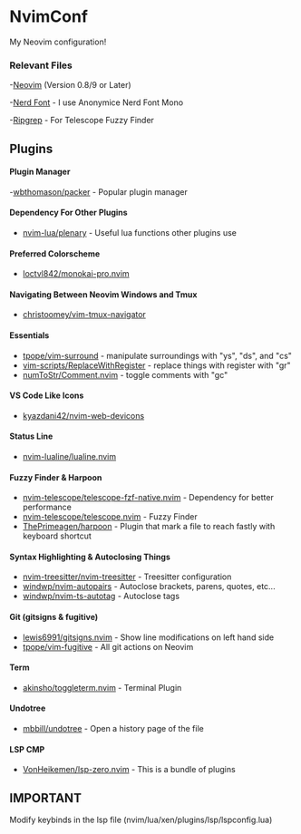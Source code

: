 # NvimConf

My Neovim configuration!

### Relevant Files

-[Neovim](https://neovim.io/) (Version 0.8/9 or Later) 

-[Nerd Font](httsp://www.nerdfonts.com/) - I use Anonymice Nerd Font Mono 

-[Ripgrep](https://github.com/BurntSushi/ripgrep) - For Telescope Fuzzy Finder

## Plugins

#### Plugin Manager

-[wbthomason/packer](https://github.com/wbthomason/packer.nvim) - Popular plugin manager

#### Dependency For Other Plugins

- [nvim-lua/plenary](https://github.com/nvim-lua/plenary.nvim) - Useful lua functions other plugins use

#### Preferred Colorscheme

- [loctvl842/monokai-pro.nvim](https://github.com/loctvl842/monokai-pro.nvim)

#### Navigating Between Neovim Windows and Tmux

- [christoomey/vim-tmux-navigator](https://github.com/christoomey/vim-tmux-navigator)

#### Essentials

- [tpope/vim-surround](https://github.com/tpope/vim-surround) - manipulate surroundings with "ys", "ds", and "cs"
- [vim-scripts/ReplaceWithRegister](https://github.com/vim-scripts/ReplaceWithRegister) - replace things with register with "gr"
- [numToStr/Comment.nvim](https://github.com/numToStr/Comment.nvim) - toggle comments with "gc"

#### VS Code Like Icons

- [kyazdani42/nvim-web-devicons](https://github.com/kyazdani42/nvim-web-devicons)

#### Status Line

- [nvim-lualine/lualine.nvim](https://github.com/nvim-lualine/lualine.nvim)

#### Fuzzy Finder & Harpoon

- [nvim-telescope/telescope-fzf-native.nvim](https://github.com/nvim-telescope/telescope-fzf-native.nvim) - Dependency for better performance
- [nvim-telescope/telescope.nvim](https://github.com/nvim-telescope/telescope.nvim) - Fuzzy Finder
- [ThePrimeagen/harpoon](https://github.com/ThePrimeagen/harpoon) - Plugin that mark a file to reach fastly with keyboard shortcut

#### Syntax Highlighting & Autoclosing Things

- [nvim-treesitter/nvim-treesitter](https://github.com/nvim-treesitter/nvim-treesitter) - Treesitter configuration
- [windwp/nvim-autopairs](https://github.com/windwp/nvim-autopairs) - Autoclose brackets, parens, quotes, etc...
- [windwp/nvim-ts-autotag](https://github.com/windwp/nvim-ts-autotag) - Autoclose tags

#### Git (gitsigns & fugitive)

- [lewis6991/gitsigns.nvim](https://github.com/lewis6991/gitsigns.nvim) - Show line modifications on left hand side
- [tpope/vim-fugitive](https://github.com/tpope/vim-fugitive) - All git actions on Neovim

#### Term

- [akinsho/toggleterm.nvim](https://github.com/akinsho/toggleterm.nvim) - Terminal Plugin

#### Undotree

- [mbbill/undotree](https://github.com/mbbill/undotree) - Open a history page of the file

#### LSP CMP 
- [VonHeikemen/lsp-zero.nvim](https://github.com/VonHeikemen/lsp-zero.nvim) - This is a bundle of plugins

## IMPORTANT

Modify keybinds in the lsp file (nvim/lua/xen/plugins/lsp/lspconfig.lua)
